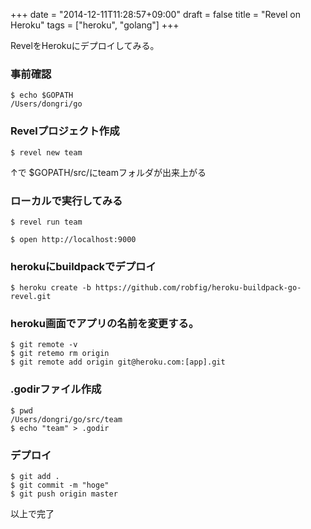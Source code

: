 +++
date = "2014-12-11T11:28:57+09:00"
draft = false
title = "Revel on Heroku"
tags = ["heroku", "golang"]
+++

RevelをHerokuにデプロイしてみる。

### 事前確認

```
$ echo $GOPATH
/Users/dongri/go

```

### Revelプロジェクト作成

```
$ revel new team
```

↑で $GOPATH/src/にteamフォルダが出来上がる

### ローカルで実行してみる

```
$ revel run team

$ open http://localhost:9000
```

### herokuにbuildpackでデプロイ

```
$ heroku create -b https://github.com/robfig/heroku-buildpack-go-revel.git
```

### heroku画面でアプリの名前を変更する。

```
$ git remote -v
$ git retemo rm origin
$ git remote add origin git@heroku.com:[app].git
```

### .godirファイル作成

```
$ pwd
/Users/dongri/go/src/team
$ echo "team" > .godir
```

### デプロイ

```
$ git add .
$ git commit -m "hoge"
$ git push origin master

```

以上で完了

